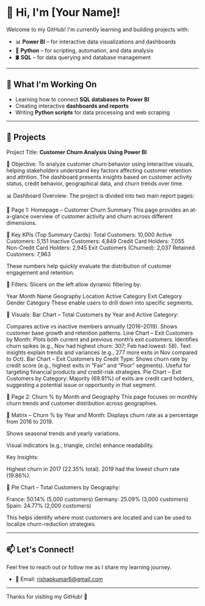 # 👋 Hi, I'm [Your Name]!

Welcome to my GitHub! I'm currently learning and building projects with:

- 📊 **Power BI** – for interactive data visualizations and dashboards  
- 🐍 **Python** – for scripting, automation, and data analysis  
- 🛢️ **SQL** – for data querying and database management  

---

## 🧠 What I'm Working On

- Learning how to connect **SQL databases to Power BI**  
- Creating interactive **dashboards and reports**  
- Writing **Python scripts** for data processing and web scraping

---

## 📂 Projects 
Project Title: **Customer Churn Analysis Using Power BI**

📝 Objective:
To analyze customer churn behavior using interactive visuals, helping stakeholders understand key factors affecting customer retention and attrition. The dashboard presents insights based on customer activity status, credit behavior, geographical data, and churn trends over time.

📊 Dashboard Overview:
The project is divided into two main report pages:

📍 Page 1: Homepage – Customer Churn Summary
This page provides an at-a-glance overview of customer activity and churn across different dimensions.

🔹 Key KPIs (Top Summary Cards):
Total Customers: 10,000
Active Customers: 5,151
Inactive Customers: 4,849
Credit Card Holders: 7,055
Non-Credit Card Holders: 2,945
Exit Customers (Churned): 2,037
Retained Customers: 7,963

These numbers help quickly evaluate the distribution of customer engagement and retention.

🔹 Filters:
Slicers on the left allow dynamic filtering by:

Year
Month Name
Geography Location
Active Category
Exit Category
Gender Category
These enable users to drill down into specific segments.

🔹 Visuals:
Bar Chart – Total Customers by Year and Active Category:

Compares active vs inactive members annually (2016–2019).
Shows customer base growth and retention patterns.
Line Chart – Exit Customers by Month:
Plots both current and previous month’s exit customers.
Identifies churn spikes (e.g., Nov had highest churn: 307; Feb had lowest: 58).
Text insights explain trends and variances (e.g., 277 more exits in Nov compared to Oct).
Bar Chart – Exit Customers by Credit Type:
Shows churn rate by credit score (e.g., highest exits in “Fair” and “Poor” segments).
Useful for targeting financial products and credit-risk strategies.
Pie Chart – Exit Customers by Category:
Majority (69.91%) of exits are credit card holders, suggesting a potential issue or opportunity in that segment.

📍 Page 2: Churn % by Month and Geography
This page focuses on monthly churn trends and customer distribution across geographies.

🔹 Matrix – Churn % by Year and Month:
Displays churn rate as a percentage from 2016 to 2019.

Shows seasonal trends and yearly variations.

Visual indicators (e.g., triangle, circle) enhance readability.

Key Insights:

Highest churn in 2017 (22.35% total).
2019 had the lowest churn rate (19.86%).

🔹 Pie Chart – Total Customers by Geography:

France: 50.14% (5,000 customers)
Germany: 25.09% (3,000 customers)
Spain: 24.77% (2,000 customers)

This helps identify where most customers are located and can be used to localize churn-reduction strategies.


---

## 📫 Let's Connect!

Feel free to reach out or follow me as I share my learning journey.

- 📧 Email: rishapkumar6@gmail.com

---

Thanks for visiting my GitHub! 🚀
